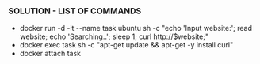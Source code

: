 ### SOLUTION - LIST OF COMMANDS  
- docker run -d -it --name task ubuntu sh -c "echo 'Input website:'; read website; echo 'Searching..'; sleep 1; curl http://$website;"
- docker exec task sh -c "apt-get update && apt-get -y install curl"
- docker attach task